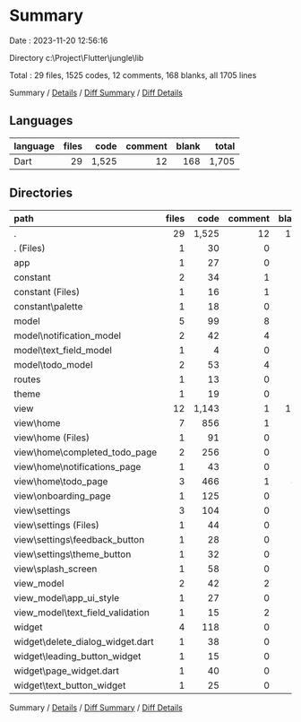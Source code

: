 # Summary

Date : 2023-11-20 12:56:16

Directory c:\\Project\\Flutter\\jungle\\lib

Total : 29 files,  1525 codes, 12 comments, 168 blanks, all 1705 lines

Summary / [Details](details.md) / [Diff Summary](diff.md) / [Diff Details](diff-details.md)

## Languages
| language | files | code | comment | blank | total |
| :--- | ---: | ---: | ---: | ---: | ---: |
| Dart | 29 | 1,525 | 12 | 168 | 1,705 |

## Directories
| path | files | code | comment | blank | total |
| :--- | ---: | ---: | ---: | ---: | ---: |
| . | 29 | 1,525 | 12 | 168 | 1,705 |
| . (Files) | 1 | 30 | 0 | 2 | 32 |
| app | 1 | 27 | 0 | 7 | 34 |
| constant | 2 | 34 | 1 | 4 | 39 |
| constant (Files) | 1 | 16 | 1 | 3 | 20 |
| constant\\palette | 1 | 18 | 0 | 1 | 19 |
| model | 5 | 99 | 8 | 25 | 132 |
| model\\notification_model | 2 | 42 | 4 | 11 | 57 |
| model\\text_field_model | 1 | 4 | 0 | 1 | 5 |
| model\\todo_model | 2 | 53 | 4 | 13 | 70 |
| routes | 1 | 13 | 0 | 1 | 14 |
| theme | 1 | 19 | 0 | 2 | 21 |
| view | 12 | 1,143 | 1 | 103 | 1,247 |
| view\\home | 7 | 856 | 1 | 79 | 936 |
| view\\home (Files) | 1 | 91 | 0 | 10 | 101 |
| view\\home\\completed_todo_page | 2 | 256 | 0 | 19 | 275 |
| view\\home\\notifications_page | 1 | 43 | 0 | 4 | 47 |
| view\\home\\todo_page | 3 | 466 | 1 | 46 | 513 |
| view\\onboarding_page | 1 | 125 | 0 | 6 | 131 |
| view\\settings | 3 | 104 | 0 | 11 | 115 |
| view\\settings (Files) | 1 | 44 | 0 | 4 | 48 |
| view\\settings\\feedback_button | 1 | 28 | 0 | 4 | 32 |
| view\\settings\\theme_button | 1 | 32 | 0 | 3 | 35 |
| view\\splash_screen | 1 | 58 | 0 | 7 | 65 |
| view_model | 2 | 42 | 2 | 13 | 57 |
| view_model\\app_ui_style | 1 | 27 | 0 | 8 | 35 |
| view_model\\text_field_validation | 1 | 15 | 2 | 5 | 22 |
| widget | 4 | 118 | 0 | 11 | 129 |
| widget\\delete_dialog_widget.dart | 1 | 38 | 0 | 3 | 41 |
| widget\\leading_button_widget | 1 | 15 | 0 | 1 | 16 |
| widget\\page_widget.dart | 1 | 40 | 0 | 4 | 44 |
| widget\\text_button_widget | 1 | 25 | 0 | 3 | 28 |

Summary / [Details](details.md) / [Diff Summary](diff.md) / [Diff Details](diff-details.md)